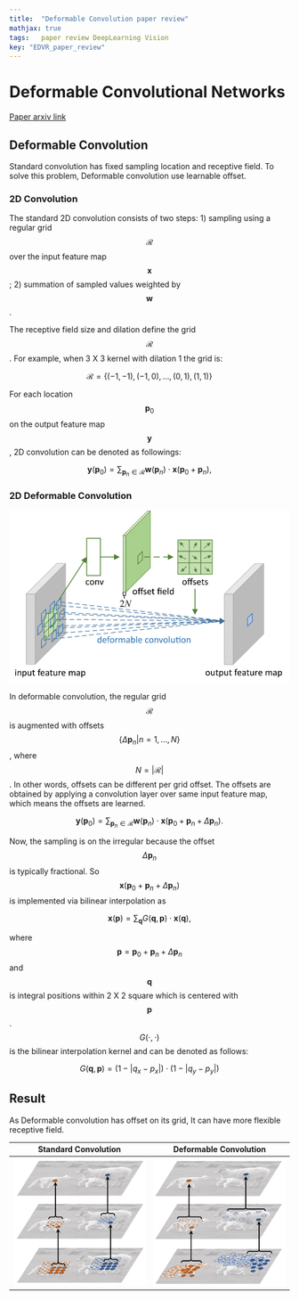 ```yaml
---
title:  "Deformable Convolution paper review"
mathjax: true
tags:	paper review DeepLearning Vision
key: "EDVR_paper_review"
---
```


# Deformable Convolutional Networks

[Paper arxiv link](https://arxiv.org/abs/1703.06211)

## Deformable Convolution

Standard convolution has fixed sampling location and receptive field. To solve this problem, Deformable convolution use learnable offset.

### 2D Convolution

The standard 2D convolution consists of two steps: 1) sampling using a regular grid $$\mathcal{R}$$ over the input feature map $$\mathbf{x}$$; 2) summation of sampled values weighted by $$\mathbf{w}$$.

The receptive field size and dilation define the grid $$\mathcal{R}$$. For example, when 3 X 3 kernel with dilation 1 the grid is:

$$\mathcal{R}=\{(-1, -1), (-1, 0), \ldots, (0,1), (1, 1)\}$$

For each location $$\mathbf{p}_0$$ on the output feature map $$\mathbf{y}$$, 2D convolution can be denoted as followings:

$$\mathbf{y}(\mathbf{p}_0)=\sum_{\mathbf{p}_n\in\mathcal{R}}\mathbf{w}(\mathbf{p}_n)\cdot \mathbf{x}(\mathbf{p}_0+\mathbf{p}_n),$$

### 2D Deformable Convolution

![Deformable_Convolutional_Networks/deform_conv_layer_v7-1.png](/assets/images/Deformable_Convolutional_Networks/deform_conv_layer_v7-1.png)

In deformable convolution, the regular grid $$\mathcal{R}$$ is augmented with offsets $$\{\Delta \mathbf{p}_n \lvert n=1,...,N\}$$, where $$N= \lvert \mathcal{R} \lvert $$. In other words, offsets can be different per grid offset. The offsets are obtained by applying a convolution layer over same input feature map, which means the offsets are learned.

$$\mathbf{y}(\mathbf{p}_0)=\sum_{\mathbf{p}_n\in\mathcal{R}}\mathbf{w}(\mathbf{p}_n)\cdot \mathbf{x}(\mathbf{p}_0+\mathbf{p}_n+\Delta \mathbf{p}_n).$$

Now, the sampling is on the irregular because the offset $$\Delta \mathbf{p}_n$$ is typically fractional. So $$\mathbf{x}(\mathbf{p}_0+\mathbf{p}_n+\Delta \mathbf{p}_n)$$ is implemented via bilinear interpolation as

$$\mathbf{x}(\mathbf{p})=\sum_\mathbf{q} G(\mathbf{q},\mathbf{p})\cdot \mathbf{x}(\mathbf{q}),$$

where $$\mathbf{p}=\mathbf{p}_0+\mathbf{p}_n+\Delta \mathbf{p}_n$$ and $$\mathbf{q}$$ is integral positions within 2 X 2 square which is centered with $$\mathbf{p}$$. $$G(\cdot,\cdot)$$ is the bilinear interpolation kernel and can be denoted as follows:

$$G(\mathbf{q},\mathbf{p})=(1- \lvert q_x-p_x \lvert ) \cdot (1- \lvert q_y-p_y \lvert )$$

## Result

As Deformable convolution has offset on its grid, It can have more flexible receptive field.

Standard Convolution | Deformable Convolution
:---------:|:---------:
![Deformable_Convolutional_Networks/standard_conv_receptive_field_v6-1.png](/assets/images/Deformable_Convolutional_Networks/standard_conv_receptive_field_v6-1.png) | ![Deformable_Convolutional_Networks/deform_conv_receptive_field_v6-1.png](/assets/images/Deformable_Convolutional_Networks/deform_conv_receptive_field_v6-1.png)

